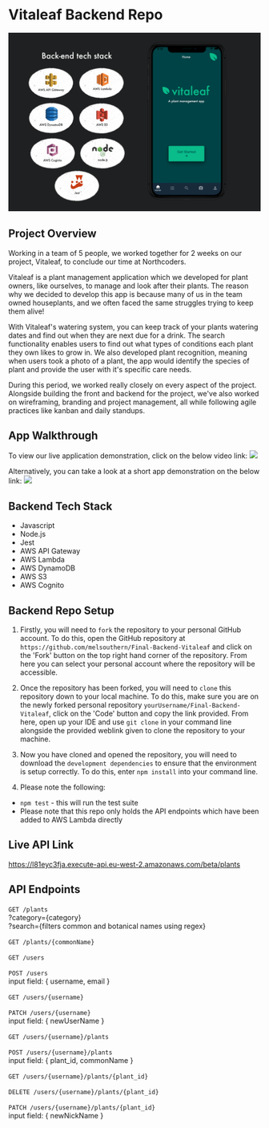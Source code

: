 # Vitaleaf Backend Repo

![](https://github.com/melsouthern/Final-Backend-Vitaleaf/blob/main/IMG_0346.PNG)

## Project Overview

Working in a team of 5 people, we worked together for 2 weeks on our project, Vitaleaf, to conclude our time at Northcoders.

Vitaleaf is a plant management application which we developed for plant owners, like ourselves, to manage and look after their plants. The reason why we decided to develop this app is because many of us in the team owned houseplants, and we often faced the same struggles trying to keep them alive!

With Vitaleaf's watering system, you can keep track of your plants watering dates and find out when they are next due for a drink. The search functionality enables users to find out what types of conditions each plant they own likes to grow in. We also developed plant recognition, meaning when users took a photo of a plant, the app would identify the species of plant and provide the user with it's specific care needs.

During this period, we worked really closely on every aspect of the project. Alongside building the front and backend for the project, we've also worked on wireframing, branding and project management, all while following agile practices like kanban and daily standups.

## App Walkthrough

To view our live application demonstration, click on the below video link:
[![](http://img.youtube.com/vi/VH3ZniWAMrA/0.jpg)](https://www.youtube.com/watch?v=VH3ZniWAMrA&t=986s "View the live presentation")

Alternatively, you can take a look at a short app demonstration on the below link:
[![](http://img.youtube.com/vi/gu5F3IX5qL4/0.jpg)](https://www.youtube.com/watch?v=gu5F3IX5qL4 "View the short demo")

## Backend Tech Stack

- Javascript
- Node.js
- Jest
- AWS API Gateway
- AWS Lambda
- AWS DynamoDB
- AWS S3
- AWS Cognito

## Backend Repo Setup

1. Firstly, you will need to `fork` the repository to your personal GitHub account. To do this, open the GitHub repository at `https://github.com/melsouthern/Final-Backend-Vitaleaf` and click on the 'Fork' button on the top right hand corner of the repository. From here you can select your personal account where the repository will be accessible.

2. Once the repository has been forked, you will need to `clone` this repository down to your local machine. To do this, make sure you are on the newly forked personal repository `yourUsername/Final-Backend-Vitaleaf`, click on the 'Code' button and copy the link provided. From here, open up your IDE and use `git clone` in your command line alongside the provided weblink given to clone the repository to your machine.

3. Now you have cloned and opened the repository, you will need to download the `development dependencies` to ensure that the environment is setup correctly. To do this, enter `npm install` into your command line.

4. Please note the following:

- `npm test` - this will run the test suite
- Please note that this repo only holds the API endpoints which have been added to AWS Lambda directly

## Live API Link

https://l81eyc3fja.execute-api.eu-west-2.amazonaws.com/beta/plants

## API Endpoints

`GET /plants`\
?category={category}\
?search={filters common and botanical names using regex}

`GET /plants/{commonName}`

`GET /users`

`POST /users`\
input field: { username, email }

`GET /users/{username}`

`PATCH /users/{username}`\
input field: { newUserName }

`GET /users/{username}/plants`

`POST /users/{username}/plants`\
input field: { plant_id, commonName }

`GET /users/{username}/plants/{plant_id}`

`DELETE /users/{username}/plants/{plant_id}`

`PATCH /users/{username}/plants/{plant_id}`\
input field: { newNickName }
